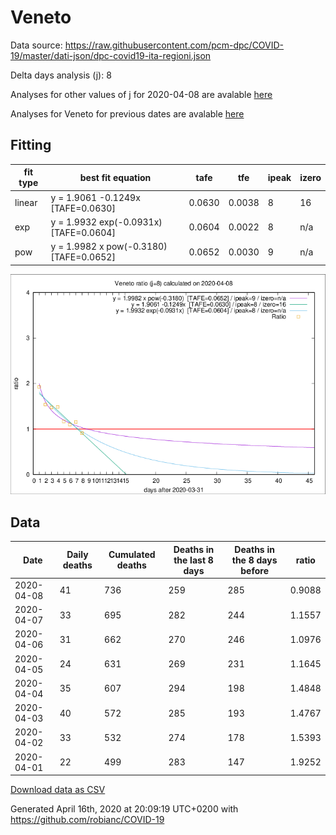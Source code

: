 # Veneto

Data source: https://raw.githubusercontent.com/pcm-dpc/COVID-19/master/dati-json/dpc-covid19-ita-regioni.json

Delta days analysis (j): 8

Analyses for other values of j for 2020-04-08 are avalable [here](../2020-04-08/README.md)

Analyses for Veneto for previous dates are avalable [here](../README.md)

## Fitting 
|fit type|best fit equation|tafe|tfe|ipeak|izero|
|-------|-----|--------|------|---|---|
|linear|y = 1.9061 -0.1249x  [TAFE=0.0630]|0.0630|0.0038|8|16|
|exp|y = 1.9932 exp(-0.0931x)  [TAFE=0.0604]|0.0604|0.0022|8|n/a|
|pow|y = 1.9982 x pow(-0.3180)  [TAFE=0.0652]|0.0652|0.0030|9|n/a|

![Plot](COVID-19_veneto_j8_2020-04-08.png)

## Data
|Date|Daily deaths|Cumulated deaths|Deaths in the last 8 days|Deaths in the 8 days before|ratio|
|----|----------|-----------|-------|--------------------|-----|
|2020-04-08|41|736|259|285|0.9088|
|2020-04-07|33|695|282|244|1.1557|
|2020-04-06|31|662|270|246|1.0976|
|2020-04-05|24|631|269|231|1.1645|
|2020-04-04|35|607|294|198|1.4848|
|2020-04-03|40|572|285|193|1.4767|
|2020-04-02|33|532|274|178|1.5393|
|2020-04-01|22|499|283|147|1.9252|

[Download data as CSV](COVID-19_veneto_j8_2020-04-08.csv)

Generated April 16th, 2020 at 20:09:19 UTC+0200 with https://github.com/robianc/COVID-19
